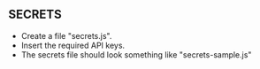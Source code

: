 ## SECRETS
* Create a file "secrets.js".
* Insert the required API keys.
* The secrets file should look something like "secrets-sample.js"